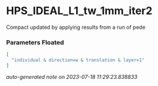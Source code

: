 
# HPS_IDEAL_L1_tw_1mm_iter2

Compact updated by applying results from a run of pede

### Parameters Floated
```json
[
  "individual & direction=w & translation & layer=1"
]
```

_auto-generated note on 2023-07-18 11:29:23.838833_
